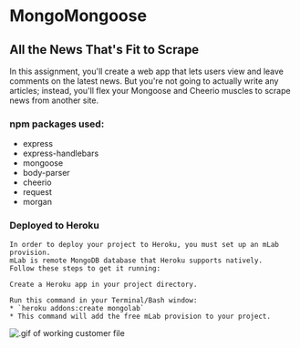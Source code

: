 # MongoMongoose

## All the News That's Fit to Scrape
In this assignment, you'll create a web app that lets users view and leave comments on the latest news. But you're not going to actually write any articles; instead, you'll flex your Mongoose and Cheerio muscles to scrape news from another site.

### npm packages used:
* express
* express-handlebars
* mongoose
* body-parser
* cheerio
* request
* morgan

### Deployed to Heroku
```
In order to deploy your project to Heroku, you must set up an mLab provision. 
mLab is remote MongoDB database that Heroku supports natively. 
Follow these steps to get it running:

Create a Heroku app in your project directory.

Run this command in your Terminal/Bash window:
* `heroku addons:create mongolab`
* This command will add the free mLab provision to your project.
```


![.gif of working customer file](nytimes.gif)

